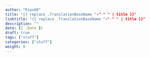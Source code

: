 ```yaml
---
author: "Ripx80"
title: "{{ replace .TranslationBaseName "-" " " | title }}"
linktitle: "{{ replace .TranslationBaseName "-" " " | title }}"
description: ""
date: {{ .Date }}
draft: true
tags: ["stuff"]
categories: ["stuff"]
weight: 0
---
```


